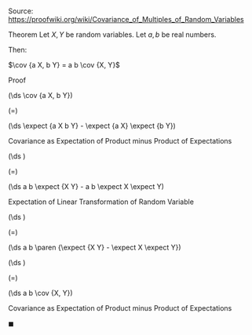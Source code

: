 # 

Source: https://proofwiki.org/wiki/Covariance_of_Multiples_of_Random_Variables

Theorem
Let $X, Y$ be random variables.
Let $a, b$ be real numbers.

Then: 

$\cov {a X, b Y} = a b \cov {X, Y}$


Proof













\(\ds \cov {a X, b Y}\)

\(=\)







\(\ds \expect {a X b Y} - \expect {a X} \expect {b Y}\)





Covariance as Expectation of Product minus Product of Expectations














\(\ds \)

\(=\)







\(\ds a b \expect {X Y} - a b \expect X \expect Y\)





Expectation of Linear Transformation of Random Variable














\(\ds \)

\(=\)







\(\ds a b \paren {\expect {X Y} - \expect X \expect Y}\)




















\(\ds \)

\(=\)







\(\ds a b \cov {X, Y}\)





Covariance as Expectation of Product minus Product of Expectations



$\blacksquare$





